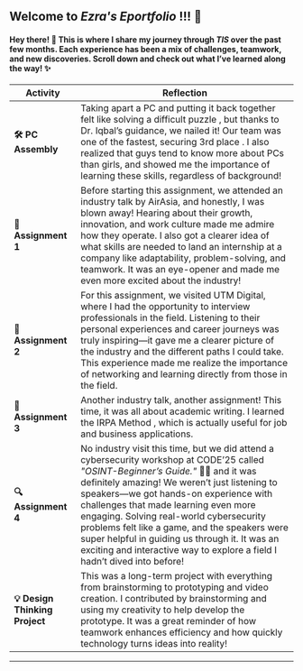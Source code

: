 
##  Welcome to *Ezra's Eportfolio* !!! 🎉  

#### Hey there! 👋 This is where I share my journey through *TIS* over the past few months. Each experience has been a mix of challenges, teamwork, and new discoveries. Scroll down and check out what I’ve learned along the way! ✨  

| **Activity** | **Reflection** |  
|--------------|---------------|  
| **🛠️ PC Assembly** | Taking apart a PC and putting it back together felt like solving a difficult puzzle , but thanks to Dr. Iqbal’s guidance, we nailed it! Our team was one of the fastest, securing 3rd place .  I also realized that guys tend to know more about PCs than girls, and showed me the importance of learning these skills, regardless of background! |  
| **🎨 Assignment 1** | Before starting this assignment, we attended an industry talk by AirAsia, and honestly, I was blown away! Hearing about their growth, innovation, and work culture made me admire how they operate. I also got a clearer idea of what skills are needed to land an internship at a company like adaptability, problem-solving, and teamwork. It was an eye-opener and made me even more excited about the industry! |  
| **🎥 Assignment 2** |For this assignment, we visited UTM Digital, where I had the opportunity to interview professionals in the field. Listening to their personal experiences and career journeys was truly inspiring—it gave me a clearer picture of the industry and the different paths I could take. This experience made me realize the importance of networking and learning directly from those in the field. |  
| **📑 Assignment 3** | Another industry talk, another assignment! This time, it was all about academic writing. I learned the IRPA Method , which is actually useful for job and business applications. |  
| **🔍 Assignment 4** | No industry visit this time, but we did attend a cybersecurity workshop at CODE’25 called *"OSINT-Beginner’s Guide."* 🕵️‍♂️ and it was definitely amazing! We weren’t just listening to speakers—we got hands-on experience with challenges that made learning even more engaging. Solving real-world cybersecurity problems felt like a game, and the speakers were super helpful in guiding us through it. It was an exciting and interactive way to explore a field I hadn’t dived into before!|  
| **💡 Design Thinking Project** | This was a long-term project with everything from brainstorming to prototyping and video creation. I contributed by brainstorming and using my creativity to help develop the prototype. It was a great reminder of how teamwork enhances efficiency and how quickly technology turns ideas into reality! |
 

---

